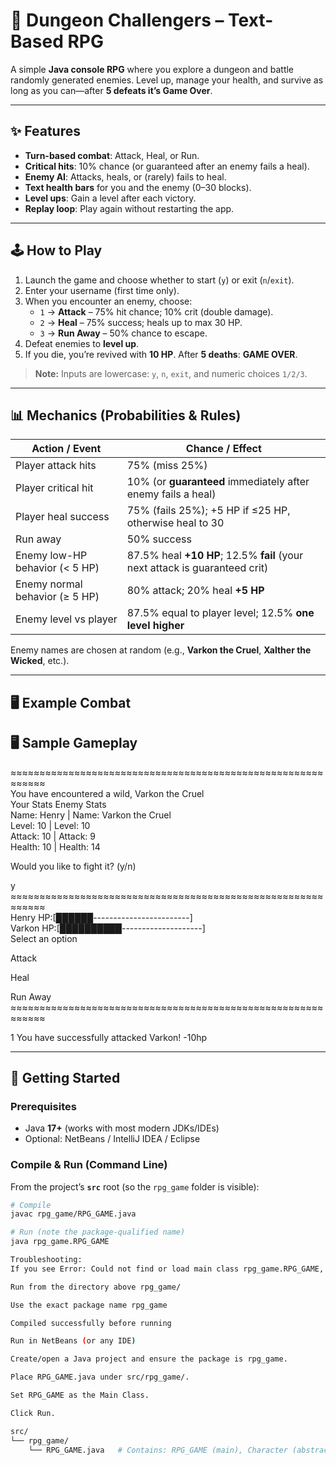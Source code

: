 # 🏰 Dungeon Challengers – Text-Based RPG

A simple **Java console RPG** where you explore a dungeon and battle randomly generated enemies. Level up, manage your health, and survive as long as you can—after **5 defeats it’s Game Over**.

---

## ✨ Features

- **Turn-based combat**: Attack, Heal, or Run.  
- **Critical hits**: 10% chance (or guaranteed after an enemy fails a heal).  
- **Enemy AI**: Attacks, heals, or (rarely) fails to heal.  
- **Text health bars** for you and the enemy (0–30 blocks).  
- **Level ups**: Gain a level after each victory.  
- **Replay loop**: Play again without restarting the app.  

---

## 🕹️ How to Play

1. Launch the game and choose whether to start (`y`) or exit (`n`/`exit`).  
2. Enter your username (first time only).  
3. When you encounter an enemy, choose:
   - `1` → **Attack** – 75% hit chance; 10% crit (double damage).  
   - `2` → **Heal** – 75% success; heals up to max 30 HP.  
   - `3` → **Run Away** – 50% chance to escape.  
4. Defeat enemies to **level up**.  
5. If you die, you’re revived with **10 HP**. After **5 deaths**: **GAME OVER**.  

> **Note:** Inputs are lowercase: `y`, `n`, `exit`, and numeric choices `1/2/3`.  

---

## 📊 Mechanics (Probabilities & Rules)

| Action / Event                     | Chance / Effect                                                                 |
|-----------------------------------|----------------------------------------------------------------------------------|
| Player attack hits                | 75% (miss 25%)                                                                   |
| Player critical hit               | 10% (or **guaranteed** immediately after enemy fails a heal)                    |
| Player heal success               | 75% (fails 25%); +5 HP if ≤25 HP, otherwise heal to 30                          |
| Run away                          | 50% success                                                                      |
| Enemy low-HP behavior (< 5 HP)    | 87.5% heal **+10 HP**; 12.5% **fail** (your next attack is guaranteed crit)     |
| Enemy normal behavior (≥ 5 HP)    | 80% attack; 20% heal **+5 HP**                                                   |
| Enemy level vs player             | 87.5% equal to player level; 12.5% **one level higher**                          |

Enemy names are chosen at random (e.g., **Varkon the Cruel**, **Xalther the Wicked**, etc.).  

---

## 🖥️ Example Combat

## 🖥️ Sample Gameplay
≈≈≈≈≈≈≈≈≈≈≈≈≈≈≈≈≈≈≈≈≈≈≈≈≈≈≈≈≈≈≈≈≈≈≈≈≈≈≈≈≈≈≈≈≈≈≈≈≈≈≈≈≈≈≈≈≈≈≈≈  
You have encountered a wild, Varkon the Cruel  
Your Stats Enemy Stats  
Name: Henry | Name: Varkon the Cruel  
Level: 10 | Level: 10  
Attack: 10 | Attack: 9  
Health: 10 | Health: 14

Would you like to fight it? (y/n)

y
≈≈≈≈≈≈≈≈≈≈≈≈≈≈≈≈≈≈≈≈≈≈≈≈≈≈≈≈≈≈≈≈≈≈≈≈≈≈≈≈≈≈≈≈≈≈≈≈≈≈≈≈≈≈≈≈≈≈≈≈  
Henry HP:[██████------------------------]  
Varkon HP:[██████████--------------------]  
Select an option  

Attack

Heal

Run Away
≈≈≈≈≈≈≈≈≈≈≈≈≈≈≈≈≈≈≈≈≈≈≈≈≈≈≈≈≈≈≈≈≈≈≈≈≈≈≈≈≈≈≈≈≈≈≈≈≈≈≈≈≈≈≈≈≈≈≈≈

1
You have successfully attacked Varkon!
-10hp

---

## 🚀 Getting Started

### Prerequisites
- Java **17+** (works with most modern JDKs/IDEs)  
- Optional: NetBeans / IntelliJ IDEA / Eclipse  

### Compile & Run (Command Line)

From the project’s **`src`** root (so the `rpg_game` folder is visible):

```bash
# Compile
javac rpg_game/RPG_GAME.java

# Run (note the package-qualified name)
java rpg_game.RPG_GAME

Troubleshooting:
If you see Error: Could not find or load main class rpg_game.RPG_GAME, make sure you:

Run from the directory above rpg_game/

Use the exact package name rpg_game

Compiled successfully before running

Run in NetBeans (or any IDE)

Create/open a Java project and ensure the package is rpg_game.

Place RPG_GAME.java under src/rpg_game/.

Set RPG_GAME as the Main Class.

Click Run.

src/
└── rpg_game/
    └── RPG_GAME.java   # Contains: RPG_GAME (main), Character (abstract), Enemy, Player
